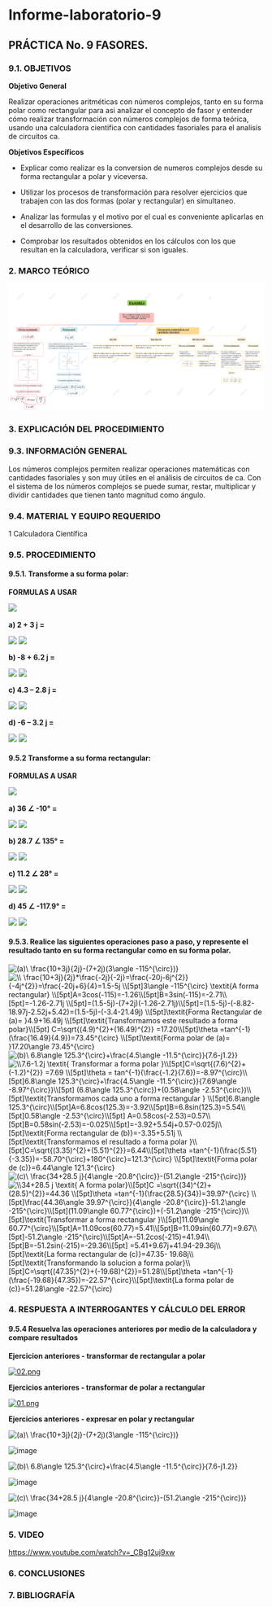 # Informe-laboratorio-9
 
**<H2>PRÁCTICA No. 9 FASORES.</H2>**

**<H3>9.1. OBJETIVOS</H3>**

**Objetivo General**

Realizar operaciones aritméticas con números complejos, tanto en su forma polar 
como rectangular para asi analizar el concepto de fasor y entender cómo realizar transformación con números complejos de forma teórica, usando una calculadora cientifica con cantidades fasoriales para el analisis de circuitos ca.

**Objetivos Específicos**

- Explicar como realizar es la conversion de numeros complejos desde su forma rectangular a polar y viceversa.

- Utilizar los procesos de transformación para resolver ejercicios que trabajen con las dos formas (polar y rectangular) en simultaneo.

- Analizar las formulas y el motivo por el cual es conveniente aplicarlas en el desarrollo de las conversiones.

- Comprobar los resultados obtenidos en los cálculos con los que resultan en la calculadora, verificar si son iguales.

**<H3>2. MARCO TEÓRICO</H3>**

![Image text](https://github.com/S3bastianCaceres/Informe-laboratorio-9/blob/main/FASO%209999.png)

**<H3>3. EXPLICACIÓN DEL PROCEDIMIENTO</H3>**

**<H3>9.3. INFORMACIÓN GENERAL</H3>**

Los números complejos permiten realizar operaciones matemáticas con 
cantidades fasoriales y son muy útiles en el análisis de circuitos de ca. Con el sistema de 
los números complejos se puede sumar, restar, multiplicar y dividir cantidades que tienen 
tanto magnitud como ángulo.

**<H3>9.4. MATERIAL Y EQUIPO REQUERIDO</H3>**


1 Calculadora Científica



**<H3>9.5. PROCEDIMIENTO</H3>**

**<H4>9.5.1. Transforme a su forma polar:</H4>**

**FORMULAS A USAR**

<img src="https://chart.apis.google.com/chart?cht=tx&chl=C%3D%20%5Csqrt%7B%20A%5E%7B2%7D%20%2B%20B%5E%7B2%7D%20%7D%20%5C%5C%0A%20%5Ctheta%20%3Dtan%5E%7B-1%7D%20%20%5Cbig(%20%5Cfrac%7B%20%5Cpm%20B%7D%7BA%7D%20%5Cbig)%20">


**a) 2 + 3 j =**

<img src="https://chart.apis.google.com/chart?cht=tx&chl=%20%5Cbullet%20Magnitud%5C%5C%0AC%3D%20%5Csqrt%7B%202%5E%7B2%7D%20%2B%203%5E%7B2%7D%20%7D%20%3D%20%5Csqrt%7B13%7D%20%5C%5C%0A%20%5Cbullet%20Angulo%20%5C%20de%20%5C%20fase%20%5C%5C%0A%20%5Ctheta%20%3Dtan%5E%7B-1%7D%20%20%5Cbig(%20%5Cfrac%7B3%7D%7B2%7D%20%5Cbig))%3D%2056.31%5E%7B%20%5Ccirc%20%7D%20%20">

<img src="https://chart.apis.google.com/chart?cht=tx&chl=%5Cbullet%20Resultado%5C%5C%20%5Csqrt%7B13%7D%20%5C%20%20%5Cangle%20%2056.31%5E%7B%20%5Ccirc%20%7D%0A">

**b) -8 + 6.2 j =**

<img src="https://chart.apis.google.com/chart?cht=tx&chl=%20%5Cbullet%20Magnitud%5C%5C%0AC%3D%20%5Csqrt%7B%20(-8)%5E%7B2%7D%20%2B%20(6.2)%5E%7B2%7D%20%7D%20%3D%2010.12%20%5C%5C%0A%20%5Cbullet%20Angulo%20%5C%20de%20%5C%20fase%20%5C%5C%0A%20%5Ctheta%20%3Dtan%5E%7B-1%7D%20%20%5Cbig(%20-%5Cfrac%7B6.2%7D%7B8%7D%20%5Cbig)%3D%20-37.77%5E%7B%20%5Ccirc%20%7D%20%20%5C%5C%0A">

<img src="https://chart.apis.google.com/chart?cht=tx&chl=%5Cbullet%20Resultado%5C%5C%2010.12%20%5C%20%5Cangle%20-37.77-180%5E%7B%20%5Ccirc%20%7D%5C%5C%0A10.12%20%5C%20%5Cangle%20142.23%5E%7B%20%5Ccirc%20%7D">

**c) 4.3 – 2.8 j =** 

<img src="https://chart.apis.google.com/chart?cht=tx&chl=%20%5Cbullet%20Magnitud%5C%5C%0AC%3D%20%5Csqrt%7B%20(4.3)%5E%7B2%7D%20%2B%20(-2.8)%5E%7B2%7D%20%7D%20%3D%205.13%20%5C%5C%0A%20%5Cbullet%20Angulo%20%5C%20de%20%5C%20fase%20%5C%5C%0A%20%5Ctheta%20%3Dtan%5E%7B-1%7D%20%20%5Cbig(%20-%5Cfrac%7B2.8%7D%7B4.3%7D%20%5Cbig)%3D%20-33.07%5E%7B%20%5Ccirc%20%7D%20%20%5C%5C%0A">

<img src="https://chart.apis.google.com/chart?cht=tx&chl=%5Cbullet%20Resultado%5C%5C%205.13%20%5C%20%20%5Cangle%20%20-33.07%5E%7B%20%5Ccirc%20%7D%0A">

**d) -6 – 3.2 j =**

<img src="https://chart.apis.google.com/chart?cht=tx&chl=%20%5Cbullet%20Magnitud%5C%5C%0AC%3D%20%5Csqrt%7B%20(-6)%5E%7B2%7D%20%2B%20(-3.2)%5E%7B2%7D%20%7D%20%3D%206.8%20%5C%5C%0A%20%5Cbullet%20Angulo%20%5C%20de%20%5C%20fase%20%5C%5C%0A%20%5Ctheta%20%3Dtan%5E%7B-1%7D%20%20%5Cbig(%20%5Cfrac%7B3.2%7D%7B6%7D%20%5Cbig)%3D%2028.07%5E%7B%20%5Ccirc%20%7D%20%20%5C%5C%0A">

<img src="https://chart.apis.google.com/chart?cht=tx&chl=%5Cbullet%20Resultado%5C%5C%206.8%20%5C%20%5Cangle%2028.07-180%5E%7B%20%5Ccirc%20%7D%5C%5C%0A6.8%20%5C%20%5Cangle%20-151.93%5E%7B%20%5Ccirc%20%7D">




**<H4>9.5.2 Transforme a su forma rectangular:</H4>**

**FORMULAS A USAR**

<img src="https://chart.apis.google.com/chart?cht=tx&chl=A%3DCcos(%20%5Ctheta%20)%5C%5C%0AB%3DCsin(%20%5Ctheta%20)%0A">

**a) 36 ∠ -10° =** 

<img src="https://chart.apis.google.com/chart?cht=tx&chl=%5Cbullet%20Parte%20%5C%20real%20%5C%5C%0AA%3D36cos(-10)%3D35.45%5C%5C%0A%5Cbullet%20Parte%20%5C%20imaginaria%5C%5C%0AB%3D36sin(-10)%3D-6.25%5C%5C">

<img src="https://chart.apis.google.com/chart?cht=tx&chl=%5Cbullet%20Resultado%20%5C%5C%0A%0A35.45-6.25j">

**b) 28.7 ∠ 135° =** 

<img src="https://chart.apis.google.com/chart?cht=tx&chl=%5Cbullet%20Parte%20%5C%20real%20%5C%5C%0AA%3D28.7cos(135)%3D-20.29%5C%5C%0A%5Cbullet%20Parte%20%5C%20imaginaria%5C%5C%0AB%3D28.7sin(135)%3D20.29%5C%5C">

<img src="https://chart.apis.google.com/chart?cht=tx&chl=%5Cbullet%20Resultado%20%5C%5C%0A%0A-20.29%2B20.29j">

**c) 11.2 ∠ 28° =** 

<img src="https://chart.apis.google.com/chart?cht=tx&chl=%5Cbullet%20Parte%20%5C%20real%20%5C%5C%0AA%3D11.2cos(28)%3D9.88%5C%5C%0A%5Cbullet%20Parte%20%5C%20imaginaria%5C%5C%0AB%3D11.3sin(28)%3D5.30%5C%5C">

<img src="https://chart.apis.google.com/chart?cht=tx&chl=%5Cbullet%20Resultado%20%5C%5C%0A%0A9.88%2B5.30j">

**d) 45 ∠ -117.9° =** 

<img src="https://chart.apis.google.com/chart?cht=tx&chl=%5Cbullet%20Parte%20%5C%20real%20%5C%5C%0AA%3D45cos(-117.9)%3D-21.05%5C%5C%0A%5Cbullet%20Parte%20%5C%20imaginaria%5C%5C%0AB%3D45sin(-117.9)%3D-39.76%5C%5C">

<img src="https://chart.apis.google.com/chart?cht=tx&chl=%5Cbullet%20Resultado%20%5C%5C%0A%0A-21.05-39.76j">
 


**<H4>9.5.3. Realice las siguientes operaciones paso a paso, y represente el resultado tanto en su forma rectangular como en su forma polar.</H4>**

<img src="https://latex.codecogs.com/svg.image?\mathbf{(a)\&space;\frac{10&plus;3j}{2j}-(7&plus;2j)(3\angle&space;-115^{\circ})" title="(a)\ \frac{10+3j}{2j}-(7+2j)(3\angle -115^{\circ})}" />

<img src="https://latex.codecogs.com/svg.image?\\&space;\frac{10&plus;3j}{2j}*\frac{-2j}{-2j}=\frac{-20j-6j^{2}}{-4j^{2}}=\frac{-20j&plus;6}{4}=1.5-5j&space;\\[5pt]3\angle&space;-115^{\circ}&space;\textit{A&space;forma&space;rectangular}&space;\\[5pt]A=3cos(-115)=-1.26\\[5pt]B=3sin(-115)=-2.71\\[5pt]=-1.26-2.71j&space;\\[5pt]=(1.5-5j)-(7&plus;2j)(-1.26-2.71j)\\[5pt]=(1.5-5j)-(-8.82-18.97j-2.52j&plus;5.42)=(1.5-5j)-(-3.4-21.49j)&space;\\[5pt]\textit{Forma&space;Rectangular&space;de&space;(a)=&space;}4.9&plus;16.49j&space;\\[5pt]\textit{Transformamos&space;este&space;resultado&space;a&space;forma&space;polar}\\[5pt]&space;C=\sqrt{(4.9)^{2}&plus;(16.49)^{2}}&space;=17.20\\[5pt]\theta&space;=tan^{-1}(\frac{16.49}{4.9})=73.45^{\circ}&space;\\[5pt]\textit{Forma&space;polar&space;de&space;(a)=&space;}17.20\angle&space;73.45^{\circ}&space;" title="\\ \frac{10+3j}{2j}*\frac{-2j}{-2j}=\frac{-20j-6j^{2}}{-4j^{2}}=\frac{-20j+6}{4}=1.5-5j \\[5pt]3\angle -115^{\circ} \textit{A forma rectangular} \\[5pt]A=3cos(-115)=-1.26\\[5pt]B=3sin(-115)=-2.71\\[5pt]=-1.26-2.71j \\[5pt]=(1.5-5j)-(7+2j)(-1.26-2.71j)\\[5pt]=(1.5-5j)-(-8.82-18.97j-2.52j+5.42)=(1.5-5j)-(-3.4-21.49j) \\[5pt]\textit{Forma Rectangular de (a)= }4.9+16.49j \\[5pt]\textit{Transformamos este resultado a forma polar}\\[5pt] C=\sqrt{(4.9)^{2}+(16.49)^{2}} =17.20\\[5pt]\theta =tan^{-1}(\frac{16.49}{4.9})=73.45^{\circ} \\[5pt]\textit{Forma polar de (a)= }17.20\angle 73.45^{\circ} " />

<img src="https://latex.codecogs.com/svg.image?\mathbf{(b)\&space;6.8\angle&space;125.3^{\circ}&plus;\frac{4.5\angle&space;-11.5^{\circ}}{7.6-j1.2}" title="(b)\ 6.8\angle 125.3^{\circ}+\frac{4.5\angle -11.5^{\circ}}{7.6-j1.2}}" />

<img src="https://latex.codecogs.com/svg.image?\\7.6-1.2j&space;\textit{&space;Transformar&space;a&space;forma&space;polar&space;}\\[5pt]C=\sqrt{(7.6)^{2}&plus;(-1.2)^{2}}&space;=7.69&space;\\[5pt]\theta&space;=&space;tan^{-1}(\frac{-1.2}{7.6})=-8.97^{\circ}\\[5pt]6.8\angle&space;125.3^{\circ}&plus;\frac{4.5\angle&space;-11.5^{\circ}}{7.69\angle&space;-8.97^{\circ}}\\[5pt]&space;(6.8\angle&space;125.3^{\circ})&plus;(0.58\angle&space;-2.53^{\circ})\\[5pt]\textit{Transformamos&space;cada&space;uno&space;a&space;forma&space;rectangular&space;}&space;\\[5pt]6.8\angle&space;125.3^{\circ}\\[5pt]A=6.8cos(125.3)=-3.92\\[5pt]B=6.8sin(125.3)=5.54\\[5pt]0.58\angle&space;-2.53^{\circ}\\[5pt]&space;A=0.58cos(-2.53)=0.57\\[5pt]B=0.58sin(-2.53)=-0.025\\[5pt]=-3.92&plus;5.54j&plus;0.57-0.025j\\[5pt]\textit{Forma&space;rectangular&space;de&space;(b)}=-3.35&plus;5.51j&space;\\[5pt]\textit{Transformamos&space;el&space;resultado&space;a&space;forma&space;polar&space;}\\[5pt]C=\sqrt{(3.35)^{2}&plus;(5.51)^{2}}=6.44\\[5pt]\theta&space;=tan^{-1}(\frac{5.51}{-3.35})=-58.70^{\circ}&plus;180^{\circ}=121.3^{\circ}&space;\\[5pt]\textit{Forma&space;polar&space;de&space;(c)}=6.44\angle&space;121.3^{\circ}&space;" title="\\7.6-1.2j \textit{ Transformar a forma polar }\\[5pt]C=\sqrt{(7.6)^{2}+(-1.2)^{2}} =7.69 \\[5pt]\theta = tan^{-1}(\frac{-1.2}{7.6})=-8.97^{\circ}\\[5pt]6.8\angle 125.3^{\circ}+\frac{4.5\angle -11.5^{\circ}}{7.69\angle -8.97^{\circ}}\\[5pt] (6.8\angle 125.3^{\circ})+(0.58\angle -2.53^{\circ})\\[5pt]\textit{Transformamos cada uno a forma rectangular } \\[5pt]6.8\angle 125.3^{\circ}\\[5pt]A=6.8cos(125.3)=-3.92\\[5pt]B=6.8sin(125.3)=5.54\\[5pt]0.58\angle -2.53^{\circ}\\[5pt] A=0.58cos(-2.53)=0.57\\[5pt]B=0.58sin(-2.53)=-0.025\\[5pt]=-3.92+5.54j+0.57-0.025j\\[5pt]\textit{Forma rectangular de (b)}=-3.35+5.51j \\[5pt]\textit{Transformamos el resultado a forma polar }\\[5pt]C=\sqrt{(3.35)^{2}+(5.51)^{2}}=6.44\\[5pt]\theta =tan^{-1}(\frac{5.51}{-3.35})=-58.70^{\circ}+180^{\circ}=121.3^{\circ} \\[5pt]\textit{Forma polar de (c)}=6.44\angle 121.3^{\circ} " />

<img src="https://latex.codecogs.com/svg.image?\mathbf{(c)\&space;\frac{34&plus;28.5&space;j}{4\angle&space;-20.8^{\circ}}-(51.2\angle&space;-215^{\circ})" title="(c)\ \frac{34+28.5 j}{4\angle -20.8^{\circ}}-(51.2\angle -215^{\circ})}" />


<img src="https://latex.codecogs.com/svg.image?\\34&plus;28.5&space;j&space;\textit{&space;A&space;forma&space;polar}\\[5pt]C&space;=\sqrt{(34)^{2}&plus;(28.5)^{2}}=44.36&space;\\[5pt]\theta&space;=tan^{-1}(\frac{28.5}{34})=39.97^{\circ}&space;\\[5pt]\frac{44.36\angle&space;39.97^{\circ}}{4\angle&space;-20.8^{\circ}}-51.2\angle&space;-215^{\circ}\\[5pt](11.09\angle&space;60.77^{\circ})&plus;(-51.2\angle&space;-215^{\circ})\\[5pt]\textit{Transformar&space;a&space;forma&space;rectangular&space;}\\[5pt]11.09\angle&space;60.77^{\circ}\\[5pt]A=11.09cos(60.77)=5.41\\[5pt]B=11.09sin(60.77)=9.67\\[5pt]-51.2\angle&space;-215^{\circ}\\[5pt]A=-51.2cos(-215)=41.94\\[5pt]B=-51.2sin(-215)=-29.36\\[5pt]&space;=5.41&plus;9.67j&plus;41.94-29.36j\\[5pt]\textit{La&space;forma&space;rectangular&space;de&space;(c)}=47.35-&space;19.68j\\[5pt]\textit{Transformando&space;la&space;solucion&space;a&space;forma&space;polar}\\[5pt]C=\sqrt{(47.35)^{2}&plus;(-19.68)^{2}}=51.28\\[5pt]\theta&space;=tan^{-1}(\frac{-19.68}{47.35})=-22.57^{\circ}\\[5pt]\textit{La&space;forma&space;polar&space;de&space;(c)}=51.28\angle&space;-22.57^{\circ}&space;" title="\\34+28.5 j \textit{ A forma polar}\\[5pt]C =\sqrt{(34)^{2}+(28.5)^{2}}=44.36 \\[5pt]\theta =tan^{-1}(\frac{28.5}{34})=39.97^{\circ} \\[5pt]\frac{44.36\angle 39.97^{\circ}}{4\angle -20.8^{\circ}}-51.2\angle -215^{\circ}\\[5pt](11.09\angle 60.77^{\circ})+(-51.2\angle -215^{\circ})\\[5pt]\textit{Transformar a forma rectangular }\\[5pt]11.09\angle 60.77^{\circ}\\[5pt]A=11.09cos(60.77)=5.41\\[5pt]B=11.09sin(60.77)=9.67\\[5pt]-51.2\angle -215^{\circ}\\[5pt]A=-51.2cos(-215)=41.94\\[5pt]B=-51.2sin(-215)=-29.36\\[5pt] =5.41+9.67j+41.94-29.36j\\[5pt]\textit{La forma rectangular de (c)}=47.35- 19.68j\\[5pt]\textit{Transformando la solucion a forma polar}\\[5pt]C=\sqrt{(47.35)^{2}+(-19.68)^{2}}=51.28\\[5pt]\theta =tan^{-1}(\frac{-19.68}{47.35})=-22.57^{\circ}\\[5pt]\textit{La forma polar de (c)}=51.28\angle -22.57^{\circ} " />


**<H3>4. RESPUESTA A INTERROGANTES Y CÁLCULO DEL ERROR</H3>**

**<H4>9.5.4 Resuelva las operaciones anteriores por medio de la calculadora y compare resultados</H4>**

**Ejercicion anteriores - transformar de rectangular a polar**

[![02.png](https://i.postimg.cc/d3fRLbnt/02.png)](https://postimg.cc/1VpVdYLL)

**Ejercicios anteriores - transformar de polar a rectangular**

[![01.png](https://i.postimg.cc/rmdKzBrm/01.png)](https://postimg.cc/Kk2ZHsQS)

**Ejercicios anteriores - expresar en polar y rectangular**

<img src="https://latex.codecogs.com/svg.image?\mathbf{(a)\&space;\frac{10&plus;3j}{2j}-(7&plus;2j)(3\angle&space;-115^{\circ})" title="(a)\ \frac{10+3j}{2j}-(7+2j)(3\angle -115^{\circ})}" />

![image](https://user-images.githubusercontent.com/93739242/155146553-15a22b38-a13e-4f7b-a76b-c81a15c7a1e2.png)

<img src="https://latex.codecogs.com/svg.image?\mathbf{(b)\&space;6.8\angle&space;125.3^{\circ}&plus;\frac{4.5\angle&space;-11.5^{\circ}}{7.6-j1.2}" title="(b)\ 6.8\angle 125.3^{\circ}+\frac{4.5\angle -11.5^{\circ}}{7.6-j1.2}}" />

![image](https://user-images.githubusercontent.com/93739242/155146896-d97fa3db-d76c-47e7-88a1-a6bea5deaba9.png)

<img src="https://latex.codecogs.com/svg.image?\mathbf{(c)\&space;\frac{34&plus;28.5&space;j}{4\angle&space;-20.8^{\circ}}-(51.2\angle&space;-215^{\circ})" title="(c)\ \frac{34+28.5 j}{4\angle -20.8^{\circ}}-(51.2\angle -215^{\circ})}" />

![image](https://user-images.githubusercontent.com/93739242/155147035-8e56b1a3-ad47-4f30-909e-73c38834ea11.png)


**<H3>5. VIDEO</H3>**

https://www.youtube.com/watch?v=_CBg12uj9xw

**<H3>6. CONCLUSIONES</H3>**

**<H3>7. BIBLIOGRAFÍA</H3>**
